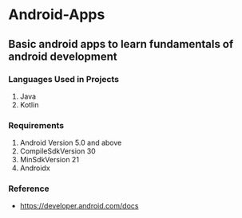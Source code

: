 # Android-Apps
## Basic android apps to learn fundamentals of android development

### Languages Used in Projects
1. Java
2. Kotlin


### Requirements
1. Android Version 5.0 and above
2. CompileSdkVersion 30
3. MinSdkVersion 21
4. Androidx

### Reference
 - https://developer.android.com/docs
